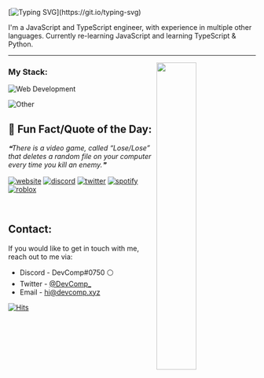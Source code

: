 <!-- ![devcomp banner gh](https://user-images.githubusercontent.com/74418041/156032052-7db9efa0-1e4e-4335-8cda-8a3deda78771.png) -->
[![Typing SVG](https://readme-typing-svg.herokuapp.com?size=30&color=9069F7&lines=%F0%9F%91%8B+Hiya+I'm+DevComp!)](https://git.io/typing-svg)

I'm a JavaScript and TypeScript engineer, with experience in multiple other languages. Currently re-learning JavaScript and learning TypeScript & Python.


---
<a href="https://discord.com/users/893762371770802227">
  <img width="40%" src="https://lanyard-profile-readme.vercel.app/api/893762371770802227?hideTimestamp=true&idleMessage=Idle%20%20at%20the%20moment..." align="right" />
</a>


### My Stack:
![Web Development](https://skillicons.dev/icons?i=html,css,js,ts,prisma,mysql,nextjs,vercel&perline=10)

![Other](https://skillicons.dev/icons?i=git,ruby,go,docker,lua,py,linux,vscode&perline=10)
<br>

## 🧠 Fun Fact/Quote of the Day:

<!--STARTS_HERE_QUOTE_README-->
<i>❝There is a video game, called “Lose/Lose” that deletes a random file on your computer every time you kill an enemy.❞</i>
<!--ENDS_HERE_QUOTE_README-->

<a href="https://devcomp.xyz" target="_blank"><img alt="website" align="center" src="https://img.shields.io/badge/-Website-0D1117?style=flat-square&logo=googlechrome&logoColor=white"></a>
<a href="https://devcomp.xyz/discord" target="_blank"><img alt="discord" align="center" src="https://img.shields.io/badge/-Discord-0D1117?style=flat-square&logo=discord&logoColor=dark-blue"></a>
<a href="https://twitter.com/DevComp_" target="_blank"><img alt="twitter" align="center" src="https://img.shields.io/badge/-Twitter-0D1117?style=flat-square&logo=twitter&logoColor=dark-blue"></a>
<a href="https://spotify.devcomp.xyz/" target="_blank"><img alt="spotify" align="center" src="https://img.shields.io/badge/-Spotify-0D1117?style=flat-square&logo=spotify&logoColor=dark-green"></a>
<a href="https://www.roblox.com/users/1226830396/profile/" target="_blank"><img alt="roblox" align="center" src="https://img.shields.io/badge/-Roblox-0D1117?style=flat-square&logo=roblox&logoColor=grey"></a>
<!--
<a href="https://www.youtube.com/channel/UCh9KkPjILEebJihTG_4s-Lg/" target="_blank"><img alt="youtube" align="center" src="https://img.shields.io/badge/-YouTube-0D1117?style=flat-square&logo=youtube&logoColor=red"></a>
-->
<br>

## Contact: 
If you would like to get in touch with me, reach out to me via:
- Discord - DevComp#0750 ⚪
- Twitter - <a href="https://twitter.com/DevComp_">@DevComp_</a> 
- Email - <a href="mailto:hi@devcomp.xyz">hi@devcomp.xyz</a>



[![Hits](https://hits.link/hits?url=https://github.com/TheAwesomeCoder05&bgLeft=444444&bgRight=800080&label=visits)](https://hits.link)
